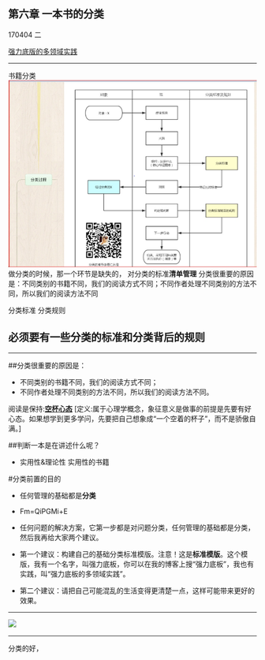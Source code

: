 ## 第六章 一本书的分类
170404 二

[强力底版的多领域实践](http://blog.hiddenwangcc.com/archives/835)
- - - - -
书籍分类
![](./_image/2017-04-04-20-59-19.jpg)
 做分类的时候，那一个环节是缺失的，
对分类的标准**清单管理**
分类很重要的原因是：不同类别的书籍不同，我们的阅读方式不同；不同作者处理不同类别的方法不同，所以我们的阅读方法不同

分类标准
分类规则

## 必须要有一些分类的标准和分类背后的规则
- - - - -
##分类很重要的原因是：
- 不同类别的书籍不同，我们的阅读方式不同；
- 不同作者处理不同类别的方法不同，所以我们的阅读方法不同。

阅读是保持:[**空杯心态**](http://baike.baidu.com/link?url=8a2AoL-n7-me0QdnA72OJxKuAxBWIC4SvEzqLOm1iZB5Xjj0_fa66zcPa7OC1_5VPbwsIgO3HiCdwZGet3UtO_-Di_y7HbSy_gfwhuWJRZTQWHfgkwB-IzHXNR6sKEHA)   [定义:属于心理学概念，象征意义是做事的前提是先要有好心态。如果想学到更多学问，先要把自己想象成“一个空着的杯子”，而不是骄傲自满。]


##判断一本是在讲述什么呢？
- 实用性&理论性
实用性的书籍

#分类前置的目的
- 任何管理的基础都是**分类**
- Fm=QiPGMi+E
- 任何问题的解决方案，它第一步都是对问题分类，任何管理的基础都是分类，然后我再给大家两个建议。

- 第一个建议：构建自己的基础分类标准模版。注意！这是**标准模版**。这个模版，我有一个名字，叫强力底板，你可以在我的博客上搜“强力底板”，我也有实践，叫“强力底板的多领域实践”。
- 第二个建议：请把自己可能混乱的生活变得更清楚一点，这样可能带来更好的效果。
- - - - -

![](./_image/第六章.jpeg)





- - - 
分类的好，












